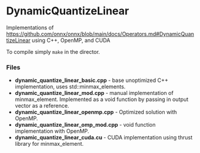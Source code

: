 # DynamicQuantizeLinear
Implementations of https://github.com/onnx/onnx/blob/main/docs/Operators.md#DynamicQuantizeLinear using C++, OpenMP, and CUDA

To compile simply `make` in the director. 

### Files 
- **dynamic\_quantize\_linear\_basic.cpp** - base unoptimized C++ implementation, uses std::minmax\_elements. 
- **dynamic_quantize_linear_mod.cpp** - manual implementation of minmax\_element. Implemented as a void function by passing in output vector as a reference. 
- **dynamic_quantize_linear_openmp.cpp** - Optimized solution with OpenMP. 
- **dynamic_quantize_linear_omp_mod.cpp** - void function implementation with OpenMP.
- **dynamic_quantize_linear_cuda.cu** - CUDA implementation using thrust library for minmax\_element.   

